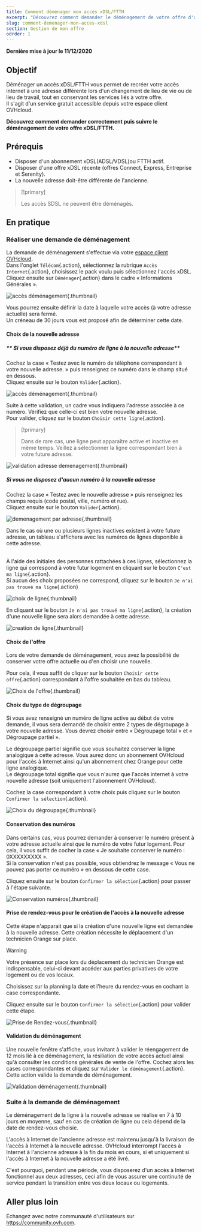 ```yaml
---
title: Comment déménager mon accès xDSL/FTTH
excerpt: "Découvrez comment demander le déménagement de votre offre d'accès à Internet OVHcloud depuis votre espace client"
slug: comment-demenager-mon-acces-xdsl
section: Gestion de mon offre
odrder: 1
---
```


**Dernière mise à jour le 11/12/2020**

## Objectif

Déménager un accès xDSL/FTTH vous permet de recréer votre accès internet à une adresse différente lors d'un changement de lieu de vie ou de lieu de travail, tout en conservant les services liés à votre offre.
<br>Il s'agit d'un service gratuit accessible depuis votre espace client OVHcloud.

**Découvrez comment demander correctement puis suivre le déménagement de votre offre xDSL/FTTH.**

## Prérequis

-   Disposer d'un abonnement xDSL(ADSL/VDSL)ou FTTH actif.
-   Disposer d'une offre xDSL récente (offres Connect, Express, Entreprise et Serenity).
-   La nouvelle adresse doit-être différente de l'ancienne.

> [!primary]
>
> Les accès SDSL ne peuvent être déménagés.
>

## En pratique

### Réaliser une demande de déménagement 

La demande de déménagement s'effectue via votre [espace client OVHcloud](https://www.ovh.com/auth/?action=gotomanager).
<br>Dans l'onglet `Télécom`{.action}, sélectionnez la rubrique `Accès Internet`{.action}, choisissez le pack voulu puis sélectionnez l'accès xDSL.
<br>Cliquez ensuite sur `Déménager`{.action} dans le cadre « Informations Générales ».

![accès déménagement](images/move01-edit.png){.thumbnail}

Vous pourrez ensuite définir la date à laquelle votre accès (à votre adresse actuelle) sera fermé.
<br>Un créneau de 30 jours vous est proposé afin de déterminer cette date.

#### Choix de la nouvelle adresse

##### ** Si vous disposez déjà du numéro de ligne à la nouvelle adresse**

Cochez la case « Testez avec le numéro de téléphone correspondant à votre nouvelle adresse. » puis renseignez ce numéro dans le champ situé en dessous.
<br>Cliquez ensuite sur le bouton `Valider`{.action}.

![accès déménagement](images/move02-edit.png){.thumbnail}

Suite à cette validation, un cadre vous indiquera l'adresse associée à ce numéro. Vérifiez que celle-ci est bien votre nouvelle adresse.
<br>Pour valider, cliquez sur le bouton `Choisir cette ligne`{.action}.

> [!primary]
>
> Dans de rare cas, une ligne peut apparaître active et inactive en même temps. Veillez à sélectionner la ligne correspondant bien à votre future adresse.
>

![validation adresse demenagement](images/move03-edit.png){.thumbnail}


##### **Si vous ne disposez d'aucun numéro à la nouvelle adresse**

Cochez la case « Testez avec le nouvelle adresse » puis renseignez les champs requis (code postal, ville, numéro et rue).
<br>Cliquez ensuite sur le bouton `Valider`{.action}.

![demenagement par adresse](images/move04-edit.png){.thumbnail}

Dans le cas où une ou plusieurs lignes inactives existent à votre future adresse, un tableau s'affichera avec les numéros de lignes disponible à cette adresse.

<br>À l'aide des initiales des personnes rattachées à ces lignes, sélectionnez la ligne qui correspond à votre futur logement en cliquant sur le bouton `C'est ma ligne`{.action}.
<br>Si aucun des choix proposées ne correspond, cliquez sur le bouton `Je n'ai pas trouvé ma ligne`{.action}

![choix de ligne](images/move05-edit.png){.thumbnail}

En cliquant sur le bouton `Je n'ai pas trouvé ma ligne`{.action}, la création d'une nouvelle ligne sera alors demandée à cette adresse.

![creation de ligne](images/move06-edit.png){.thumbnail}

#### Choix de l'offre

Lors de votre demande de déménagement, vous avez la possibilité de conserver votre offre actuelle ou d'en choisir une nouvelle.

Pour cela, il vous suffit de cliquer sur le bouton `Choisir cette offre`{.action} correspondant à l'offre souhaitée en bas du tableau.

![Choix de l'offre](images/move07-edit.png){.thumbnail}

#### Choix du type de dégroupage

Si vous avez renseigné un numéro de ligne active au début de votre demande, il vous sera demandé de choisir entre 2 types de dégroupage à votre nouvelle adresse.
Vous devrez choisir entre « Dégroupage total » et « Dégroupage partiel ».

Le dégroupage partiel signifie que vous souhaitez conserver la ligne analogique à cette adresse.
Vous aurez donc un abonnement OVHcloud pour l'accès à Internet ainsi qu'un abonnement chez Orange pour cette ligne analogique. 
<br>Le dégroupage total signifie que vous n'aurez que l'accès internet à votre nouvelle adresse (soit uniquement l'abonnement OVHcloud).

Cochez la case correspondant à votre choix puis cliquez sur le bouton `Confirmer la sélection`{.action}.

![Choix du dégroupage](images/move08-edit.png){.thumbnail}

#### Conservation des numéros

Dans certains cas, vous pourrez demander à conserver le numéro présent à votre adresse actuelle ainsi que le numéro de votre futur logement.
Pour cela, il vous suffit de cocher la case « Je souhaite conserver le numéro : 0XXXXXXXXX ».
<br>Si la conservation n'est pas possible, vous obtiendrez le message « Vous ne pouvez pas porter ce numéro » en dessous de cette case.

Cliquez ensuite sur le bouton `Confirmer la sélection`{.action} pour passer à l'étape suivante.

![Conservation numéros](images/move09-edit.png){.thumbnail}

#### Prise de rendez-vous pour le création de l'accès à la nouvelle adresse

Cette étape n'apparait que si la création d'une nouvelle ligne est demandée à la nouvelle adresse. Cette création nécessite le déplacement d'un technicien Orange sur place. 

> [!warning]
>
> Votre présence sur place lors du déplacement du technicien Orange est indispensable, celui-ci devant accéder aux parties privatives de votre logement ou de vos locaux.
>

Choisissez sur la planning la date et l'heure du rendez-vous en cochant la case correspondante.

Cliquez ensuite sur le bouton `Confirmer la sélection`{.action} pour valider cette étape.

![Prise de Rendez-vous](images/move10-edit.png){.thumbnail}


#### Validation du déménagement

Une nouvelle fenêtre s'affiche, vous invitant à valider le réengagement de 12 mois lié à ce déménagement, la résiliation de votre accès actuel ainsi qu'à consulter les conditions générales de vente de l'offre. Cochez alors les cases correspondantes et cliquez sur `Valider le déménagement`{.action}. Cette action valide la demande de déménagement.

![Validation déménagement](images/move11-edit.png){.thumbnail}


### Suite à la demande de déménagement

Le déménagement de la ligne à la nouvelle adresse se réalise en 7 à 10 jours en moyenne, sauf en cas de création de ligne ou cela dépend de la date de rendez-vous choisie.

L'accès à Internet de l'ancienne adresse est maintenu jusqu'à la livraison de l'accès à Internet à la nouvelle adresse. OVHcloud interrompt l'accès à Internet à l'ancienne adresse à la fin du mois en cours, si et uniquement si l'accès à Internet à la nouvelle adresse a été livré.

C'est pourquoi, pendant une période, vous disposerez d'un accès à Internet fonctionnel aux deux adresses, ceci afin de vous assurer une continuité de service pendant la transition entre vos deux locaux ou logements.

## Aller plus loin

Échangez avec notre communauté d'utilisateurs sur <https://community.ovh.com>.
